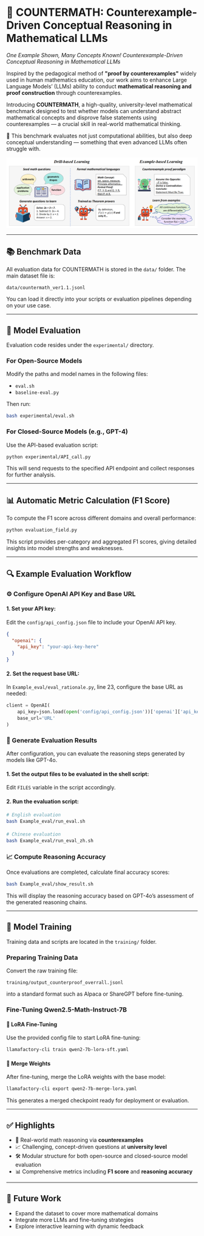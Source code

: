 # 🧮 COUNTERMATH: Counterexample-Driven Conceptual Reasoning in Mathematical LLMs
*One Example Shown, Many Concepts Known! Counterexample-Driven Conceptual Reasoning in Mathematical LLMs*

Inspired by the pedagogical method of **"proof by counterexamples"** widely used in human mathematics education, our work aims to enhance Large Language Models’ (LLMs) ability to conduct **mathematical reasoning and proof construction** through counterexamples.

Introducing **COUNTERMATH**, a high-quality, university-level mathematical benchmark designed to test whether models can understand abstract mathematical concepts and disprove false statements using counterexamples — a crucial skill in real-world mathematical thinking.

📘 This benchmark evaluates not just computational abilities, but also deep conceptual understanding — something that even advanced LLMs often struggle with.

![Intro](images/intro.png)

---

## 📚 Benchmark Data

All evaluation data for COUNTERMATH is stored in the `data/` folder. The main dataset file is:

```
data/countermath_ver1.1.jsonl
```

You can load it directly into your scripts or evaluation pipelines depending on your use case.

---

## 🤖 Model Evaluation

Evaluation code resides under the `experimental/` directory.

### For Open-Source Models

Modify the paths and model names in the following files:

- `eval.sh`
- `baseline-eval.py`

Then run:

```bash
bash experimental/eval.sh
```

### For Closed-Source Models (e.g., GPT-4)

Use the API-based evaluation script:

```bash
python experimental/API_call.py
```

This will send requests to the specified API endpoint and collect responses for further analysis.

---

## 📊 Automatic Metric Calculation (F1 Score)

To compute the F1 score across different domains and overall performance:

```bash
python evaluation_field.py
```

This script provides per-category and aggregated F1 scores, giving detailed insights into model strengths and weaknesses.

---

## 🔍 Example Evaluation Workflow

### ⚙️ Configure OpenAI API Key and Base URL

#### 1. Set your API key:

Edit the `config/api_config.json` file to include your OpenAI API key.

```json
{
  "openai": {
    "api_key": "your-api-key-here"
  }
}
```

#### 2. Set the request base URL:

In `Example_eval/eval_rationale.py`, line 23, configure the base URL as needed:

```python
client = OpenAI(
    api_key=json.load(open('config/api_config.json'))['openai']['api_key'],
    base_url='URL' 
)
```

### 🧾 Generate Evaluation Results

After configuration, you can evaluate the reasoning steps generated by models like GPT-4o.

#### 1. Set the output files to be evaluated in the shell script:

Edit `FILES` variable in the script accordingly.

#### 2. Run the evaluation script:

```bash
# English evaluation
bash Example_eval/run_eval.sh

# Chinese evaluation
bash Example_eval/run_eval_zh.sh
```

### 📈 Compute Reasoning Accuracy

Once evaluations are completed, calculate final accuracy scores:

```bash
bash Example_eval/show_result.sh
```

This will display the reasoning accuracy based on GPT-4o’s assessment of the generated reasoning chains.

---

## 🔧 Model Training

Training data and scripts are located in the `training/` folder.

### Preparing Training Data

Convert the raw training file:

```
training/output_counterproof_overrall.jsonl
```

into a standard format such as Alpaca or ShareGPT before fine-tuning.

### Fine-Tuning Qwen2.5-Math-Instruct-7B

#### 🔄 LoRA Fine-Tuning

Use the provided config file to start LoRA fine-tuning:

```bash
llamafactory-cli train qwen2-7b-lora-sft.yaml
```

#### 🧱 Merge Weights

After fine-tuning, merge the LoRA weights with the base model:

```bash
llamafactory-cli export qwen2-7b-merge-lora.yaml
```

This generates a merged checkpoint ready for deployment or evaluation.

---

## ✅ Highlights

- 🎯 Real-world math reasoning via **counterexamples**
- 📈 Challenging, concept-driven questions at **university level**
- 🛠️ Modular structure for both open-source and closed-source model evaluation
- 📊 Comprehensive metrics including **F1 score** and **reasoning accuracy**

---

## 📌 Future Work

- Expand the dataset to cover more mathematical domains
- Integrate more LLMs and fine-tuning strategies
- Explore interactive learning with dynamic feedback

